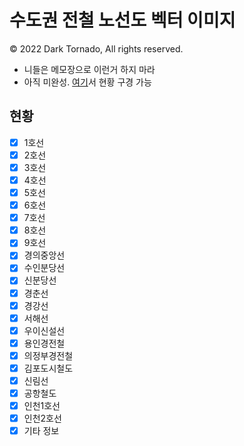 # 수도권 전철 노선도 벡터 이미지
© 2022 Dark Tornado, All rights reserved.

* 니들은 메모장으로 이런거 하지 마라
* 아직 미완성. [여기](https://darktornado.github.io/MetroMapSVG/)서 현황 구경 가능

## 현황

* [x] 1호선
* [x] 2호선
* [x] 3호선
* [x] 4호선
* [x] 5호선
* [x] 6호선
* [x] 7호선
* [x] 8호선
* [x] 9호선
* [x] 경의중앙선
* [x] 수인분당선
* [x] 신분당선
* [x] 경춘선
* [x] 경강선
* [x] 서해선
* [x] 우이신설선
* [x] 용인경전철
* [x] 의정부경전철
* [x] 김포도시철도
* [x] 신림선
* [x] 공항철도
* [x] 인천1호선
* [x] 인천2호선
* [x] 기타 정보
